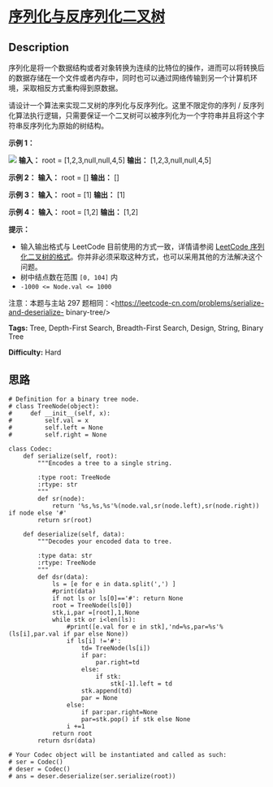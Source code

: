# [序列化与反序列化二叉树][title]

## Description

序列化是将一个数据结构或者对象转换为连续的比特位的操作，进而可以将转换后的数据存储在一个文件或者内存中，同时也可以通过网络传输到另一个计算机环境，采取相反方式重构得到原数据。

请设计一个算法来实现二叉树的序列化与反序列化。这里不限定你的序列 /
反序列化算法执行逻辑，只需要保证一个二叉树可以被序列化为一个字符串并且将这个字符串反序列化为原始的树结构。



**示例 1：**

![](https://assets.leetcode.com/uploads/2020/09/15/serdeser.jpg)
            **输入：** root = [1,2,3,null,null,4,5]    **输出：** [1,2,3,null,null,4,5]    

**示例 2：**
            **输入：** root = []    **输出：** []    

**示例 3：**
            **输入：** root = [1]    **输出：** [1]    

**示例 4：**
            **输入：** root = [1,2]    **输出：** [1,2]    



**提示：**

  * 输入输出格式与 LeetCode 目前使用的方式一致，详情请参阅 [LeetCode 序列化二叉树的格式](/faq/#binary-tree)。你并非必须采取这种方式，也可以采用其他的方法解决这个问题。
  * 树中结点数在范围 `[0, 104]` 内
  * `-1000 <= Node.val <= 1000`



注意：本题与主站 297 题相同：<https://leetcode-cn.com/problems/serialize-and-deserialize-
binary-tree/>


**Tags:** Tree, Depth-First Search, Breadth-First Search, Design, String, Binary Tree

**Difficulty:** Hard

## 思路

``` python3
# Definition for a binary tree node.
# class TreeNode(object):
#     def __init__(self, x):
#         self.val = x
#         self.left = None
#         self.right = None

class Codec:
    def serialize(self, root):
        """Encodes a tree to a single string.
        
        :type root: TreeNode
        :rtype: str
        """
        def sr(node):
            return '%s,%s,%s'%(node.val,sr(node.left),sr(node.right)) if node else '#'
        return sr(root)        

    def deserialize(self, data):
        """Decodes your encoded data to tree.
        
        :type data: str
        :rtype: TreeNode
        """
        def dsr(data):
            ls = [e for e in data.split(',') ]
            #print(data)
            if not ls or ls[0]=='#': return None
            root = TreeNode(ls[0])
            stk,i,par =[root],1,None
            while stk or i<len(ls):
                #print([e.val for e in stk],'nd=%s,par=%s'%(ls[i],par.val if par else None))
                if ls[i] !='#':
                    td= TreeNode(ls[i])
                    if par:
                        par.right=td
                    else:
                        if stk:
                            stk[-1].left = td 
                    stk.append(td)
                    par = None
                else:
                    if par:par.right=None
                    par=stk.pop() if stk else None
                i +=1
            return root
        return dsr(data)         

# Your Codec object will be instantiated and called as such:
# ser = Codec()
# deser = Codec()
# ans = deser.deserialize(ser.serialize(root))
```

[title]: https://leetcode-cn.com/problems/h54YBf
